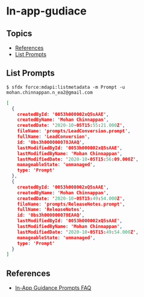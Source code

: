 # In-app-gudiace

## Topics
- [References](#ref)
- [List Prompts](#lsprompts)

<a href="lsprompts"></a>
## List Prompts

```
$ sfdx force:mdapi:listmetadata -m Prompt -u mohan.chinnappan.n_ea2@gmail.com
```

```json
[
  {
    createdById: '0053h000002xQ5sAAE',
    createdByName: 'Mohan Chinnappan',
    createdDate: '2020-10-05T15:55:21.000Z',
    fileName: 'prompts/LeadConversion.prompt',
    fullName: 'LeadConversion',
    id: '0bs3h000000078JAAQ',
    lastModifiedById: '0053h000002xQ5sAAE',
    lastModifiedByName: 'Mohan Chinnappan',
    lastModifiedDate: '2020-10-05T15:56:09.000Z',
    manageableState: 'unmanaged',
    type: 'Prompt'
  },
  {
    createdById: '0053h000002xQ5sAAE',
    createdByName: 'Mohan Chinnappan',
    createdDate: '2020-10-05T15:49:54.000Z',
    fileName: 'prompts/ReleaseNotes.prompt',
    fullName: 'ReleaseNotes',
    id: '0bs3h000000078EAAQ',
    lastModifiedById: '0053h000002xQ5sAAE',
    lastModifiedByName: 'Mohan Chinnappan',
    lastModifiedDate: '2020-10-05T15:49:54.000Z',
    manageableState: 'unmanaged',
    type: 'Prompt'
  }
]


```

<a name="ref"></a>
## References
- [In-App Guidance Prompts FAQ](https://help.salesforce.com/articleView?id=000349069&type=1&mode=1)

